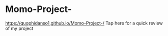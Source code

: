 # Momo-Project-
https://quophidanso1.github.io/Momo-Project-/ Tap here for a quick review of my project
